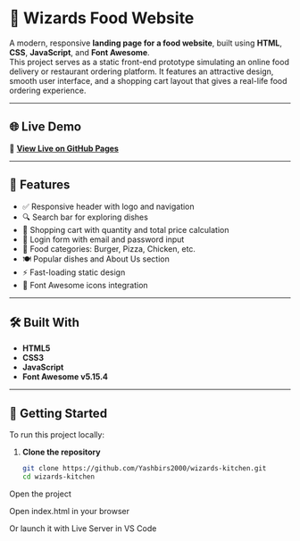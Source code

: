 # 🍔 Wizards Food Website

A modern, responsive **landing page for a food website**, built using **HTML**, **CSS**, **JavaScript**, and **Font Awesome**.  
This project serves as a static front-end prototype simulating an online food delivery or restaurant ordering platform. It features an attractive design, smooth user interface, and a shopping cart layout that gives a real-life food ordering experience.

---

## 🌐 Live Demo

🔗 **[View Live on GitHub Pages](https://yashbirs2000.github.io/wizards-kitchen/)**

---

## 📁 Features

- ✅ Responsive header with logo and navigation
- 🔍 Search bar for exploring dishes
- 🛒 Shopping cart with quantity and total price calculation
- 🔐 Login form with email and password input
- 🍕 Food categories: Burger, Pizza, Chicken, etc.
- 🍽️ Popular dishes and About Us section
- ⚡ Fast-loading static design
- 🎨 Font Awesome icons integration

---

## 🛠️ Built With

- **HTML5**
- **CSS3**
- **JavaScript**
- **Font Awesome v5.15.4**

---

## 🚀 Getting Started

To run this project locally:

1. **Clone the repository**
   ```bash
   git clone https://github.com/Yashbirs2000/wizards-kitchen.git
   cd wizards-kitchen
Open the project

Open index.html in your browser

Or launch it with Live Server in VS Code

